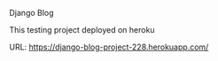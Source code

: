Django Blog

This testing project deployed on heroku

URL: https://django-blog-project-228.herokuapp.com/
